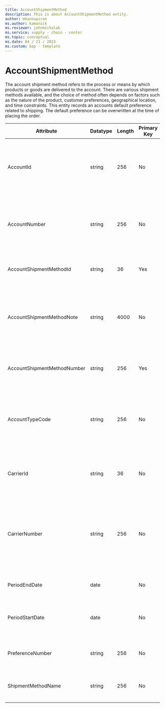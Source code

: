```yaml
---
title: AccountShipmentMethod
description: This is about AccountShipmentMethod entity.
author: mkannapiran
ms.author: kamanick
ms.reviewer: johnmichalak
ms.service: supply - chain - center
ms.topic: conceptual
ms.date: 04 / 21 / 2023
ms.custom: bap - template
---
```


# **AccountShipmentMethod**

The account shipment method refers to the process or means by which products or goods are delivered to the account. There are various shipment methods available, and the choice of method often depends on factors such as the nature of the product, customer preferences, geographical location, and time constraints. This entity records an accounts default preference related to shipping. The default preference can be overwritten at the time of placing the order. 



|	Attribute	|	Datatype	|	Length	|	Primary Key	|	Description	|
|---------------|--------|------|----------|-----------|
|	AccountId	|	string	|	256	|	No	|	The unique Id of the account. This is an internal system generated Id by D365 applications	|
|	AccountNumber	|	string	|	256	|	No	|	Number or code for the account to quickly search and identify the account in system views.	|
|	AccountShipmentMethodId	|	string	|	36	|	Yes	|	Unique Preferred shipment method by the account	|
|	AccountShipmentMethodNote	|	string	|	4000	|	No	|	A note, comment or additional information regarding the associated customer shipment method.	|
|	AccountShipmentMethodNumber	|	string	|	256	|	Yes	|	Unique preferred shipment method number of the account	|
|	AccountTypeCode	|	string	|	256	|	No	|	Account type code indicates the type of account. An account could be Vendor, Customer etc.	|
|	CarrierId	|	string	|	36	|	No	|	Unique Id of the carrier. This is an internal carrier Id of the number	|
|	CarrierNumber	|	string	|	256	|	No	|	Unique carrier number. This is the searchable external carrier Id. From your ERP map the Carrier Id to this attribute	|
|	PeriodEndDate	|	date	|		|	No	|	The validity or expirty date of this record	|
|	PeriodStartDate	|	date	|		|	No	|	The beginning or effective start date of this record	|
|	PreferenceNumber	|	string	|	256	|	No	|	The unique shipment preference number of the account	|
|	ShipmentMethodName	|	string	|	256	|	No	|	The unique name identifier of a Shipment Method.	|
